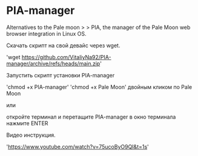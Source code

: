 # PIA-manager
Alternatives to the Pale moon > > PIA, the manager of the Pale Moon web browser integration in Linux OS.

Скачать скрипт на свой девайс через wget.
>> 
'wget https://github.com/VitaliyNa92/PIA-manager/archive/refs/heads/main.zip'


Запустить скрипт установки PIA-manager 
>>
'chmod +x PIA-manager'
'chmod +x Pale Moon' 
двойным кликом по Pale Moon

или 

откройте терминал и перетащите PIA-manager в окно терминала нажмите ENTER

Видео инструкция.
>>
'https://www.youtube.com/watch?v=75ucoByO9QI&t=1s'
